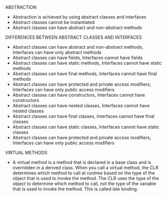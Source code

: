 ABSTRACTION
- Abstraction is achieved by using abstract classes and interfaces
- Abstract classes cannot be instantiated
- Abstract classes can have abstract and non-abstract methods
            
            

DIFFERENCES BETWEEN ABSTRACT CLASSES AND INTERFACES
- Abstract classes can have abstract and non-abstract methods, Interfaces can have only abstract methods
- Abstract classes can have fields, Interfaces cannot have fields
- Abstract classes can have static methods, Interfaces cannot have static methods
- Abstract classes can have final methods, Interfaces cannot have final methods
- Abstract classes can have protected and private access modifiers, Interfaces can have only public access modifiers
- Abstract classes can have constructors, Interfaces cannot have constructors
- Abstract classes can have nested classes, Interfaces cannot have nested classes
- Abstract classes can have final classes, Interfaces cannot have final classes
- Abstract classes can have static classes, Interfaces cannot have static classes
- Abstract classes can have protected and private access modifiers, Interfaces can have only public access modifiers

VIRTUAL METHODS
- A virtual method is a method that is declared in a base class and is overridden in a derived class.
When you call a virtual method, the CLR determines which method to call at runtime based on the type of the object that is used to invoke the method. 
The CLR uses the type of the object to determine which method to call, not the type of the variable that is used to invoke the method.
This is called late binding.